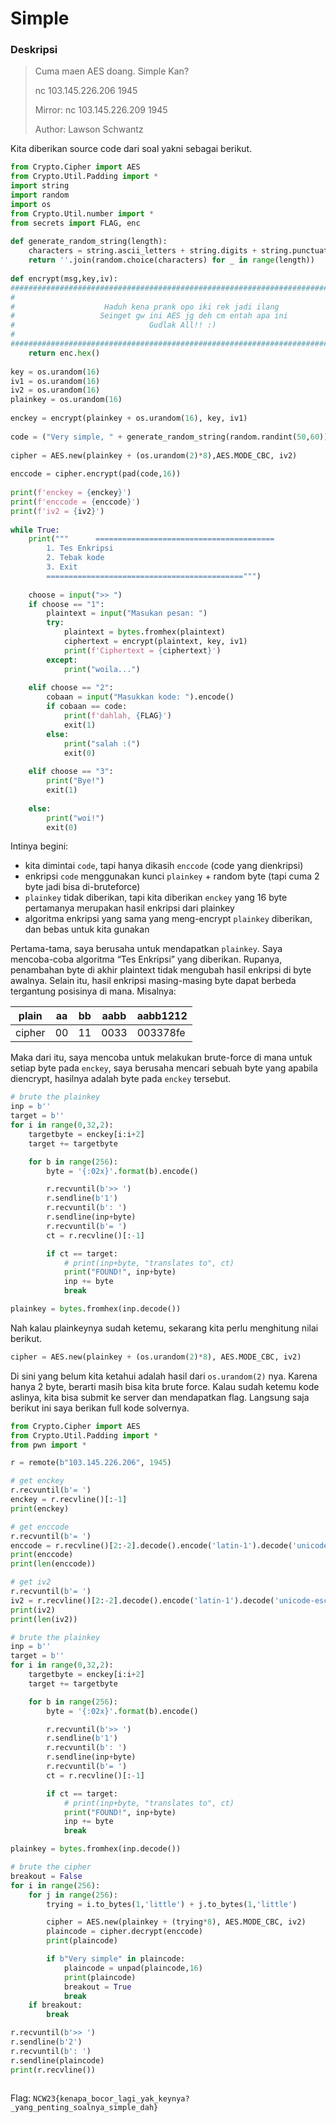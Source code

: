 # Simple

### Deskripsi

> Cuma maen AES doang. Simple Kan?
>
> nc 103.145.226.206 1945
>
> Mirror: nc 103.145.226.209 1945
>
> Author: Lawson Schwantz

Kita diberikan source code dari soal yakni sebagai berikut.

```python
from Crypto.Cipher import AES
from Crypto.Util.Padding import *
import string
import random
import os
from Crypto.Util.number import *
from secrets import FLAG, enc
 
def generate_random_string(length):
    characters = string.ascii_letters + string.digits + string.punctuation
    return ''.join(random.choice(characters) for _ in range(length))
 
def encrypt(msg,key,iv):
###############################################################################
#                                                                             #
#                    Haduh kena prank opo iki rek jadi ilang                  #
#                   Seinget gw ini AES jg deh cm entah apa ini                #
#                              Gudlak All!! :)                                #
#                                                                             #
###############################################################################
    return enc.hex()
 
key = os.urandom(16)
iv1 = os.urandom(16)
iv2 = os.urandom(16)
plainkey = os.urandom(16)
 
enckey = encrypt(plainkey + os.urandom(16), key, iv1)
 
code = ("Very simple, " + generate_random_string(random.randint(50,60))).encode()
 
cipher = AES.new(plainkey + (os.urandom(2)*8),AES.MODE_CBC, iv2)
 
enccode = cipher.encrypt(pad(code,16))
 
print(f'enckey = {enckey}')
print(f'enccode = {enccode}')
print(f'iv2 = {iv2}')
 
while True:
    print("""      ========================================
        1. Tes Enkripsi
        2. Tebak kode
        3. Exit
        ============================================""")
 
    choose = input(">> ")
    if choose == "1":
        plaintext = input("Masukan pesan: ")
        try:
            plaintext = bytes.fromhex(plaintext)
            ciphertext = encrypt(plaintext, key, iv1)
            print(f'Ciphertext = {ciphertext}')
        except:
            print("woila...")
 
    elif choose == "2":
        cobaan = input("Masukkan kode: ").encode()
        if cobaan == code:
            print(f'dahlah, {FLAG}')
            exit(1)
        else:
            print("salah :(")
            exit(0)
 
    elif choose == "3":
        print("Bye!")
        exit(1)
 
    else:
        print("woi!")
        exit(0)
```

Intinya begini:

* kita dimintai `code`, tapi hanya dikasih `enccode` (code yang dienkripsi)
* enkripsi `code` menggunakan kunci `plainkey` + random byte (tapi cuma 2 byte jadi bisa di-bruteforce)
* `plainkey` tidak diberikan, tapi kita diberikan `enckey` yang 16 byte pertamanya merupakan hasil enkripsi dari plainkey
* algoritma enkripsi yang sama yang meng-encrypt `plainkey` diberikan, dan bebas untuk kita gunakan

Pertama-tama, saya berusaha untuk mendapatkan `plainkey`. Saya mencoba-coba algoritma “Tes Enkripsi” yang diberikan. Rupanya, penambahan byte di akhir plaintext tidak mengubah hasil enkripsi di byte awalnya. Selain itu, hasil enkripsi masing-masing byte dapat berbeda tergantung posisinya di mana. Misalnya:

| plain  | aa | bb | aabb | aabb1212 |
| ------ | -- | -- | ---- | -------- |
| cipher | 00 | 11 | 0033 | 003378fe |

Maka dari itu, saya mencoba untuk melakukan brute-force di mana untuk setiap byte pada `enckey`, saya berusaha mencari sebuah byte yang apabila diencrypt, hasilnya adalah byte pada `enckey` tersebut.

```python
# brute the plainkey
inp = b''
target = b''
for i in range(0,32,2):
	targetbyte = enckey[i:i+2]
	target += targetbyte

	for b in range(256):
		byte = '{:02x}'.format(b).encode()

		r.recvuntil(b'>> ')
		r.sendline(b'1')
		r.recvuntil(b': ')
		r.sendline(inp+byte)
		r.recvuntil(b'= ')
		ct = r.recvline()[:-1]

		if ct == target:
			# print(inp+byte, "translates to", ct)
			print("FOUND!", inp+byte)
			inp += byte
			break

plainkey = bytes.fromhex(inp.decode())
```

Nah kalau plainkeynya sudah ketemu, sekarang kita perlu menghitung nilai berikut.

```python
cipher = AES.new(plainkey + (os.urandom(2)*8), AES.MODE_CBC, iv2)
```

Di sini yang belum kita ketahui adalah hasil dari `os.urandom(2)` nya. Karena hanya 2 byte, berarti masih bisa kita brute force. Kalau sudah ketemu kode aslinya, kita bisa submit ke server dan mendapatkan flag. Langsung saja berikut ini saya berikan full kode solvernya.

```python
from Crypto.Cipher import AES
from Crypto.Util.Padding import *
from pwn import *

r = remote(b"103.145.226.206", 1945)

# get enckey
r.recvuntil(b'= ')
enckey = r.recvline()[:-1]
print(enckey)

# get enccode
r.recvuntil(b'= ')
enccode = r.recvline()[2:-2].decode().encode('latin-1').decode('unicode-escape').encode('latin-1')
print(enccode)
print(len(enccode))

# get iv2
r.recvuntil(b'= ')
iv2 = r.recvline()[2:-2].decode().encode('latin-1').decode('unicode-escape').encode('latin-1')
print(iv2)
print(len(iv2))

# brute the plainkey
inp = b''
target = b''
for i in range(0,32,2):
	targetbyte = enckey[i:i+2]
	target += targetbyte

	for b in range(256):
		byte = '{:02x}'.format(b).encode()

		r.recvuntil(b'>> ')
		r.sendline(b'1')
		r.recvuntil(b': ')
		r.sendline(inp+byte)
		r.recvuntil(b'= ')
		ct = r.recvline()[:-1]

		if ct == target:
			# print(inp+byte, "translates to", ct)
			print("FOUND!", inp+byte)
			inp += byte
			break

plainkey = bytes.fromhex(inp.decode())

# brute the cipher
breakout = False
for i in range(256):
	for j in range(256):
		trying = i.to_bytes(1,'little') + j.to_bytes(1,'little')

		cipher = AES.new(plainkey + (trying*8), AES.MODE_CBC, iv2)
		plaincode = cipher.decrypt(enccode)
		print(plaincode)

		if b"Very simple" in plaincode:
			plaincode = unpad(plaincode,16)
			print(plaincode)
			breakout = True
			break
	if breakout:
		break

r.recvuntil(b'>> ')
r.sendline(b'2')
r.recvuntil(b': ')
r.sendline(plaincode)
print(r.recvline())
```

<figure><img src="https://lh7-rt.googleusercontent.com/docsz/AD_4nXfjMDpyxQPnCAWkOXsZf0QGSX3-_VPbGfHyQ8LaOx-Wq8W37--JB56DFFf3GBaoehdUUVcYAWXAt7rGSTyX5qNqz7H8F9fu8D60_LX3IhelPhvG0MqRQm8Zk0zh5zUECYmw8uap8jYN9z0yc4ZHj1KoD-g?key=BAXu6xjRjwtQCs9M05USOQ" alt=""><figcaption></figcaption></figure>

Flag: `NCW23{kenapa_bocor_lagi_yak_keynya?_yang_penting_soalnya_simple_dah}`

